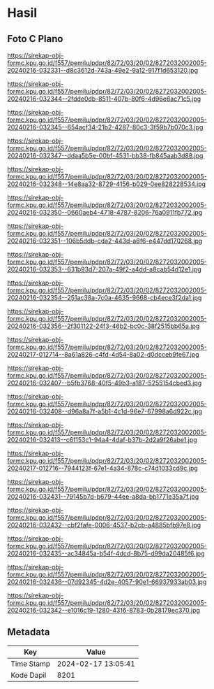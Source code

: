 # Hasil

## Foto C Plano

https://sirekap-obj-formc.kpu.go.id/f557/pemilu/pdpr/82/72/03/20/02/8272032002005-20240216-032331--d8c3612d-743a-49e2-9a12-917f1d653120.jpg

https://sirekap-obj-formc.kpu.go.id/f557/pemilu/pdpr/82/72/03/20/02/8272032002005-20240216-032344--2fdde0db-8511-407b-80f6-4d96e6ac71c5.jpg

https://sirekap-obj-formc.kpu.go.id/f557/pemilu/pdpr/82/72/03/20/02/8272032002005-20240216-032345--654acf34-21b2-4287-80c3-3f59b7b070c3.jpg

https://sirekap-obj-formc.kpu.go.id/f557/pemilu/pdpr/82/72/03/20/02/8272032002005-20240216-032347--ddaa5b5e-00bf-4531-bb38-fb845aab3d88.jpg

https://sirekap-obj-formc.kpu.go.id/f557/pemilu/pdpr/82/72/03/20/02/8272032002005-20240216-032348--14e8aa32-8729-4156-b029-0ee828228534.jpg

https://sirekap-obj-formc.kpu.go.id/f557/pemilu/pdpr/82/72/03/20/02/8272032002005-20240216-032350--0660aeb4-4718-4787-8206-76a0911fb772.jpg

https://sirekap-obj-formc.kpu.go.id/f557/pemilu/pdpr/82/72/03/20/02/8272032002005-20240216-032351--106b5ddb-cda2-443d-a6f6-e447dd170268.jpg

https://sirekap-obj-formc.kpu.go.id/f557/pemilu/pdpr/82/72/03/20/02/8272032002005-20240216-032353--631b93d7-207a-49f2-a4dd-a8cab54d12e1.jpg

https://sirekap-obj-formc.kpu.go.id/f557/pemilu/pdpr/82/72/03/20/02/8272032002005-20240216-032354--251ac38a-7c0a-4635-9668-cb4ece3f2da1.jpg

https://sirekap-obj-formc.kpu.go.id/f557/pemilu/pdpr/82/72/03/20/02/8272032002005-20240216-032356--2f301122-24f3-46b2-bc0c-38f2515bb65a.jpg

https://sirekap-obj-formc.kpu.go.id/f557/pemilu/pdpr/82/72/03/20/02/8272032002005-20240217-012714--8a61a826-c4fd-4d54-8a02-d0dcceb9fe67.jpg

https://sirekap-obj-formc.kpu.go.id/f557/pemilu/pdpr/82/72/03/20/02/8272032002005-20240216-032407--b5fb3768-40f5-49b3-a187-5255154cbed3.jpg

https://sirekap-obj-formc.kpu.go.id/f557/pemilu/pdpr/82/72/03/20/02/8272032002005-20240216-032408--d96a8a7f-a5b1-4c1d-96e7-67998a6d922c.jpg

https://sirekap-obj-formc.kpu.go.id/f557/pemilu/pdpr/82/72/03/20/02/8272032002005-20240216-032413--c6f153c1-94a4-4daf-b37b-2d2a9f26abe1.jpg

https://sirekap-obj-formc.kpu.go.id/f557/pemilu/pdpr/82/72/03/20/02/8272032002005-20240217-012716--7944123f-67e1-4a34-878c-c74d1033cd9c.jpg

https://sirekap-obj-formc.kpu.go.id/f557/pemilu/pdpr/82/72/03/20/02/8272032002005-20240216-032431--79145b7d-b679-44ee-a8da-bb1771e35a7f.jpg

https://sirekap-obj-formc.kpu.go.id/f557/pemilu/pdpr/82/72/03/20/02/8272032002005-20240216-032432--cbf2fafe-0006-4537-b2cb-a4885bfb97e8.jpg

https://sirekap-obj-formc.kpu.go.id/f557/pemilu/pdpr/82/72/03/20/02/8272032002005-20240216-032435--ac34845a-b54f-4dcd-8b75-d99da20485f6.jpg

https://sirekap-obj-formc.kpu.go.id/f557/pemilu/pdpr/82/72/03/20/02/8272032002005-20240216-032436--07d92345-4d2e-4057-90e1-66937933ab03.jpg

https://sirekap-obj-formc.kpu.go.id/f557/pemilu/pdpr/82/72/03/20/02/8272032002005-20240216-032342--e1016c19-1280-4316-8783-0b28179ec370.jpg


## Metadata

| Key        | Value               |
| ---------- | ------------------- |
| Time Stamp | 2024-02-17 13:05:41 |
| Kode Dapil | 8201                |



